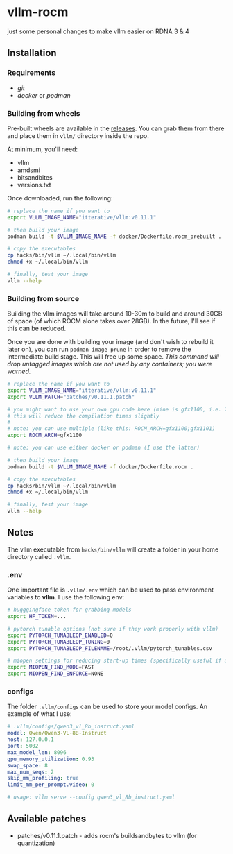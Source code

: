 # vllm-rocm
just some personal changes to make vllm easier on RDNA 3 & 4

## Installation

### Requirements
* *git*
* *docker* or *podman*

### Building from wheels
Pre-built wheels are available in the [releases](https://github.com/itterative/vllm-rocm/releases). You can grab them from there and place them in `vllm/` directory inside the repo.

At minimum, you'll need:
* vllm
* amdsmi
* bitsandbites
* versions.txt

Once downloaded, run the following:
```bash
# replace the name if you want to
export VLLM_IMAGE_NAME="itterative/vllm:v0.11.1"

# then build your image
podman build -t $VLLM_IMAGE_NAME -f docker/Dockerfile.rocm_prebuilt .

# copy the executables
cp hacks/bin/vllm ~/.local/bin/vllm
chmod +x ~/.local/bin/vllm

# finally, test your image
vllm --help
```

### Building from source
Building the vllm images will take around 10-30m to build and around 30GB of space (of which ROCM alone takes over 28GB). In the future, I'll see if this can be reduced.

Once you are done with building your image (and don't wish to rebuild it later on), you can run `podman image prune` in order to remove the intermediate build stage. This will free up some space. *This command will drop untagged images which are not used by any containers; you were warned.*

```bash
# replace the name if you want to
export VLLM_IMAGE_NAME="itterative/vllm:v0.11.1"
export VLLM_PATCH="patches/v0.11.1.patch"

# you might want to use your own gpu code here (mine is gfx1100, i.e. 7900 XTX)
# this will reduce the compilation times slightly
#
# note: you can use multiple (like this: ROCM_ARCH=gfx1100;gfx1101)
export ROCM_ARCH=gfx1100

# note: you can use either docker or podman (I use the latter)

# then build your image
podman build -t $VLLM_IMAGE_NAME -f docker/Dockerfile.rocm .

# copy the executables
cp hacks/bin/vllm ~/.local/bin/vllm
chmod +x ~/.local/bin/vllm

# finally, test your image
vllm --help
```

## Notes
The vllm executable from `hacks/bin/vllm` will create a folder in your home directory called `.vllm`.


### .env
One important file is `.vllm/.env` which can be used to pass environment variables to **vllm**. I use the following env:

```bash
# hugggingface token for grabbing models
export HF_TOKEN=...

# pytorch tunable options (not sure if they work properly with vllm)
export PYTORCH_TUNABLEOP_ENABLED=0
export PYTORCH_TUNABLEOP_TUNING=0
export PYTORCH_TUNABLEOP_FILENAME=/root/.vllm/pytorch_tunables.csv

# miopen settings for reducing start-up times (specifically useful if using multimodal models since the visual layers are retuned by default when the resolution changes)
export MIOPEN_FIND_MODE=FAST
export MIOPEN_FIND_ENFORCE=NONE
```

### configs
The folder `.vllm/configs` can be used to store your model configs. An example of what I use:

```yaml
# .vllm/configs/qwen3_vl_8b_instruct.yaml
model: Qwen/Qwen3-VL-8B-Instruct
host: 127.0.0.1
port: 5002
max_model_len: 8096
gpu_memory_utilization: 0.93
swap_space: 8
max_num_seqs: 2
skip_mm_profiling: true
limit_mm_per_prompt.video: 0

# usage: vllm serve --config qwen3_vl_8b_instruct.yaml
```

## Available patches
* patches/v0.11.1.patch - adds rocm's buildsandbytes to vllm (for quantization)
